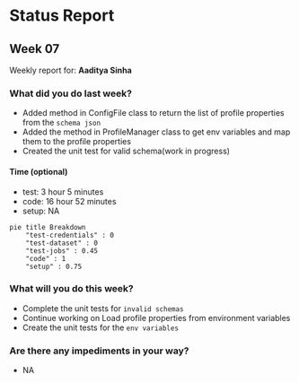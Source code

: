 # Status Report

## Week 07

Weekly report for: **Aaditya Sinha**

### What did you do last week?
- Added method in ConfigFile class to return the list of profile properties from the `schema json`
- Added the method in ProfileManager class to get env variables and map them to the profile properties
- Created the unit test for valid schema(work in progress)

#### Time (optional)
- test: 3 hour 5 minutes
- code: 16 hour 52 minutes
- setup: NA

```mermaid
pie title Breakdown
    "test-credentials" : 0
    "test-dataset" : 0
    "test-jobs" : 0.45
    "code" : 1
    "setup" : 0.75
```

### What will you do this week?
- Complete the unit tests for `invalid schemas`
- Continue working on Load profile properties from environment variables
- Create the unit tests for the `env variables`

### Are there any impediments in your way?
- NA